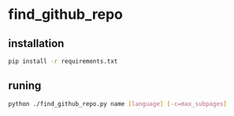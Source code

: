 # find_github_repo
## installation
```bash
pip install -r requirements.txt
```
## runing
```bash
python ./find_github_repo.py name [language] [-c=max_subpages]
```
